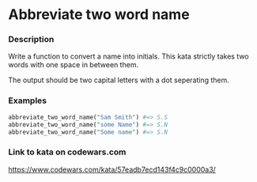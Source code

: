 # Abbreviate two word name

### Description
Write a function to convert a name into initials. This kata strictly takes two words with one space in between them.

The output should be two capital letters with a dot seperating them.

### Examples
```python
abbreviate_two_word_name("Sam Smith") #=> S.S
abbreviate_two_word_name("some Name") #=> S.N
abbreviate_two_word_name("Some name") #=> S.N
```

### Link to kata on codewars.com
https://www.codewars.com/kata/57eadb7ecd143f4c9c0000a3/
